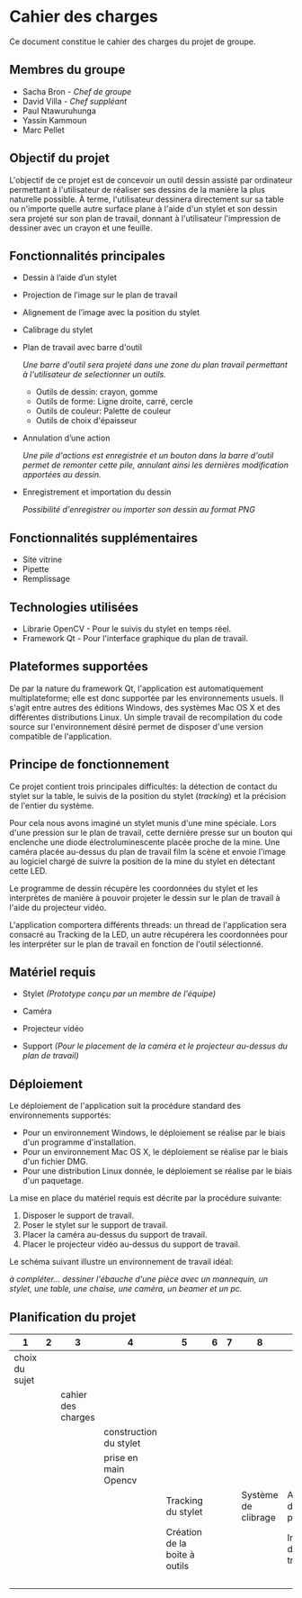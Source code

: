 # Cahier des charges

Ce document constitue le cahier des charges du projet de groupe.

## Membres du groupe

- Sacha Bron - *Chef de groupe*
- David Villa - *Chef suppléant*
- Paul Ntawuruhunga
- Yassin Kammoun
- Marc Pellet


## Objectif du projet

L'objectif de ce projet est de concevoir un outil dessin assisté par ordinateur permettant à l'utilisateur de réaliser ses dessins de la manière la plus naturelle possible. À terme, l'utilisateur dessinera directement sur sa table ou n'importe quelle autre surface plane à l'aide d'un stylet et son dessin sera projeté sur son plan de travail, donnant à l'utilisateur l'impression de dessiner avec un crayon et une feuille.


## Fonctionnalités principales

- Dessin à l’aide d’un stylet
- Projection de l’image sur le plan de travail
- Alignement de l’image avec la position du stylet
- Calibrage du stylet
- Plan de travail avec barre d'outil

	*Une barre d'outil sera projeté dans une zone du plan travail permettant à l'utilisateur de selectionner un outils.*
	
	- Outils de dessin: crayon, gomme
	- Outils de forme: Ligne droite, carré, cercle
	- Outils de couleur: Palette de couleur
	- Outils de choix d'épaisseur
	
- Annulation d’une action

	*Une pile d'actions est enregistrée et un bouton dans la barre d'outil permet de remonter cette pile, annulant ainsi les dernières modification apportées au dessin.*
- Enregistrement et importation du dessin

	*Possibilité d'enregistrer ou importer son dessin au format PNG*
	

## Fonctionnalités supplémentaires

- Site vitrine
- Pipette 
- Remplissage

## Technologies utilisées

- Librarie OpenCV - Pour le suivis du stylet en temps réel.
- Framework Qt - Pour l'interface graphique du plan de travail.

## Plateformes supportées

De par la nature du framework Qt, l'application est automatiquement multiplateforme; elle est donc supportée par les environnements usuels. Il s'agit entre autres des éditions Windows, des systèmes Mac OS X et des différentes distributions Linux. Un simple travail de recompilation du code source sur l'environnement désiré permet de disposer d'une version compatible de l'application.

## Principe de fonctionnement

Ce projet contient trois principales difficultés: la détection de contact du stylet sur la table, le suivis de la position du stylet (*tracking*) et la précision de l'entier du système.

Pour cela nous avons imaginé un stylet munis d'une mine spéciale. Lors d'une pression sur le plan de travail, cette dernière presse sur un bouton qui enclenche une diode électroluminescente placée proche de la mine. Une caméra placée au-dessus du plan de travail film la scène et envoie l'image au logiciel chargé de suivre la position de la mine du stylet en détectant cette LED.

Le programme de dessin récupère les coordonnées du stylet et les interprètes de manière à pouvoir projeter le dessin sur le plan de travail à l'aide du projecteur vidéo.

L'application comportera différents threads: un thread de l'application sera consacré au Tracking de la LED, un autre récupérera les coordonnées pour les interpréter sur le plan de travail en fonction de l'outil sélectionné.


## Matériel requis

- Stylet *(Prototype conçu par un membre de l'équipe)*

- Caméra 

- Projecteur vidéo

- Support *(Pour le placement de la caméra et le projecteur au-dessus du plan de travail)*


## Déploiement

Le déploiement de l'application suit la procédure standard des environnements supportés:

- Pour un environnement Windows, le déploiement se réalise par le biais d'un programme d'installation. 
- Pour un environnement Mac OS X, le déploiement se réalise par le biais d'un fichier DMG.
- Pour une distribution Linux donnée, le déploiement se réalise par le biais d'un paquetage.

La mise en place du matériel requis est décrite par la procédure suivante:

1. Disposer le support de travail.
2. Poser le stylet sur le support de travail.
3. Placer la caméra au-dessus du support de travail.
4. Placer le projecteur vidéo au-dessus du support de travail.

Le schéma suivant illustre un environnement de travail idéal:

*à compléter... dessiner l'ébauche d'une pièce avec un mannequin, un stylet, une table, une chaise, une caméra, un beamer et un pc.*

## Planification du projet

|  1  |  2  |  3  |  4  |  5  |   6   |   7   |   8   |   9   |   10   |   11   |   12  |   13  |   14  |  15  |
|-----|-----|-----|-----|-----|-------|-------|-------|-------|--------|--------|-------|-------|-------|------|
|choix du sujet| | | | | | | | | | | | | |
| | |cahier des charges| | | | | | |
| | | | construction du stylet | | | |
| | | | prise en main Opencv | | | | |
| | | | | Tracking du stylet | | | Système de clibrage | Amélioration de la précision | | |
| | | | | Création de la boite à outils | | | | Interpretation des données trackées | Affichage du dessin | Enregistrement du dessin | |
| | | | | | | | | | | | tests | | rendu |
